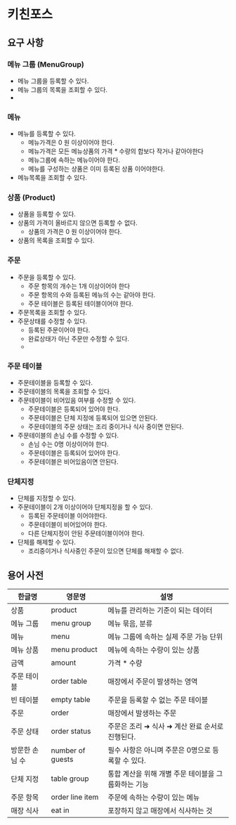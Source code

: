 # 키친포스

## 요구 사항

### 메뉴 그룹 (MenuGroup)

- 메뉴 그룹을 등록할 수 있다.
- 메뉴 그룹의 목록을 조회할 수 있다.
- 
### 메뉴
* 메뉴를 등록할 수 있다.
    * 메뉴가격은 0 원 이상이어야 한다.
    * 메뉴가격은 모든 메뉴상품의 가격 * 수량의 합보다 작거나 같아야한다
    * 메뉴그룹에 속하는 메뉴이어야 한다.
    * 메뉴를 구성하는 상품은 이미 등록된 상품 이어야한다.
* 메뉴목록을 조회할 수 있다.
### 상품 (Product)

- 상품을 등록할 수 있다.
- 상품의 가격이 올바르지 않으면 등록할 수 없다.
    - 상품의 가격은 0 원 이상이어야 한다.
- 상품의 목록을 조회할 수 있다.

### 주문
* 주문을 등록할 수 있다.
    * 주문 항목의 개수는 1개 이상이어야 한다
    * 주문 항목의 수와 등록된 메뉴의 수는 같아야 한다.
    * 주문 테이블은 등록된 테이블이어야 한다.
* 주문목록을 조회할 수 있다.
* 주문상태를 수정할 수 있다.
    * 등록된 주문이어야 한다.
    * 완료상태가 아닌 주문만 수정할 수 있다.
    * 
### 주문 테이블
* 주문테이블을 등록할 수 있다.
* 주문테이블의 목록을 조회할 수 있다.
* 주문테이블이 비어있음 여부를 수정할 수 있다.
    - 주문테이블은 등록되어 있어야 한다.
    - 주문테이블은 단체 지정에 등록되어 있으면 안된다.
    - 주문테이블의 주문 상태는 조리 중이거나 식사 중이면 안된다.
* 주문테이블의 손님 수를 수정할 수 있다.
    - 손님 수는 0명 이상이어야 한다.
    - 주문테이블은 등록되어 있어야 한다.
    - 주문테이블은 비어있음이면 안된다.

### 단체지정
* 단체를 지정할 수 있다.
* 주문테이블이 2개 이상이어야 단체지정을 할 수 있다.
    * 등록된 주문테이블 이어야한다.
    * 주문테이블이 비어있어야 한다.
    * 다른 단체지정이 안된 주문테이블이어야 한다.
* 단체를 해제할 수 있다.
    * 조리중이거나 식사중인 주문이 있으면 단체를 해재할 수 없다.
## 용어 사전

| 한글명 | 영문명 | 설명 |
| --- | --- | --- |
| 상품 | product | 메뉴를 관리하는 기준이 되는 데이터 |
| 메뉴 그룹 | menu group | 메뉴 묶음, 분류 |
| 메뉴 | menu | 메뉴 그룹에 속하는 실제 주문 가능 단위 |
| 메뉴 상품 | menu product | 메뉴에 속하는 수량이 있는 상품 |
| 금액 | amount | 가격 * 수량 |
| 주문 테이블 | order table | 매장에서 주문이 발생하는 영역 |
| 빈 테이블 | empty table | 주문을 등록할 수 없는 주문 테이블 |
| 주문 | order | 매장에서 발생하는 주문 |
| 주문 상태 | order status | 주문은 조리 ➜ 식사 ➜ 계산 완료 순서로 진행된다. |
| 방문한 손님 수 | number of guests | 필수 사항은 아니며 주문은 0명으로 등록할 수 있다. |
| 단체 지정 | table group | 통합 계산을 위해 개별 주문 테이블을 그룹화하는 기능 |
| 주문 항목 | order line item | 주문에 속하는 수량이 있는 메뉴 |
| 매장 식사 | eat in | 포장하지 않고 매장에서 식사하는 것 |
